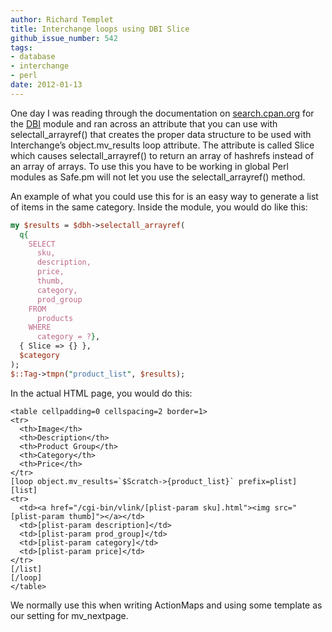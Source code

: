 ```yaml
---
author: Richard Templet
title: Interchange loops using DBI Slice
github_issue_number: 542
tags:
- database
- interchange
- perl
date: 2012-01-13
---
```


One day I was reading through the documentation on [search.cpan.org](http://search.cpan.org) for the [DBI](https://metacpan.org/pod/DBI) module and ran across an attribute that you can use with selectall_arrayref() that creates the proper data structure to be used with Interchange’s object.mv_results loop attribute. The attribute is called Slice which causes selectall_arrayref() to return an array of hashrefs instead of an array of arrays. To use this you have to be working in global Perl modules as Safe.pm will not let you use the selectall_arrayref() method.

An example of what you could use this for is an easy way to generate a list of items in the same category. Inside the module, you would do like this:

```perl
my $results = $dbh->selectall_arrayref(
  q{
    SELECT
      sku,
      description,
      price,
      thumb,
      category, 
      prod_group
    FROM
      products
    WHERE
      category = ?},
  { Slice => {} }, 
  $category
);
$::Tag->tmpn("product_list", $results);
```

In the actual HTML page, you would do this:

```nohighlight
<table cellpadding=0 cellspacing=2 border=1>
<tr>
  <th>Image</th>
  <th>Description</th>
  <th>Product Group</th>
  <th>Category</th>
  <th>Price</th>
</tr>
[loop object.mv_results=`$Scratch->{product_list}` prefix=plist]
[list]
<tr>
  <td><a href="/cgi-bin/vlink/[plist-param sku].html"><img src="[plist-param thumb]"></a></td>
  <td>[plist-param description]</td>
  <td>[plist-param prod_group]</td>
  <td>[plist-param category]</td>
  <td>[plist-param price]</td>
</tr>
[/list]
[/loop]
</table>
```

We normally use this when writing ActionMaps and using some template as our setting for mv_nextpage.


